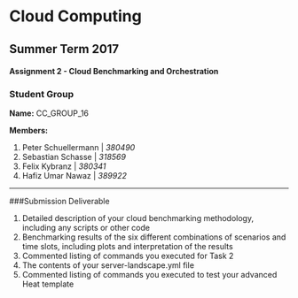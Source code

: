 Cloud Computing
================
Summer Term 2017
----------------
#### Assignment 2 - Cloud Benchmarking and Orchestration

### Student Group
  **Name:** CC_GROUP_16

  **Members:**
  1. Peter Schuellermann |   *380490*
  2. Sebastian Schasse   |   *318569*
  3. Felix Kybranz       |   *380341*
  4. Hafiz Umar Nawaz    |   *389922*

* * *

###Submission Deliverable

1. Detailed description of your cloud benchmarking methodology, including any scripts or other code  
2. Benchmarking results of the six different combinations of scenarios and time slots, including plots and interpretation of the results 
3. Commented listing of commands you executed for Task 2 
4. The contents of your server-landscape.yml​ file
5. Commented listing of commands you executed to test your advanced Heat template 

